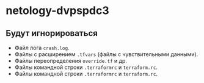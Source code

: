 # netology-dvpspdc3

## Будут игнорироваться
* Файл лога `crash.log`.
* Файлы с расширением `.tfvars` (файлы с чувствительными данными).
* Файлы переопределения `override.tf` и др.
* Файлы командной строки `.terraformrc` и `terraform.rc`.
* Файлы командной строки `.terraformrc` и `terraform.rc`.